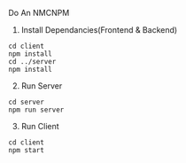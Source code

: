 Do An NMCNPM

1. Install Dependancies(Frontend & Backend)

```
cd client
npm install
cd ../server
npm install
```

2. Run Server

```
cd server
npm run server
```

3. Run Client

```
cd client
npm start
```
